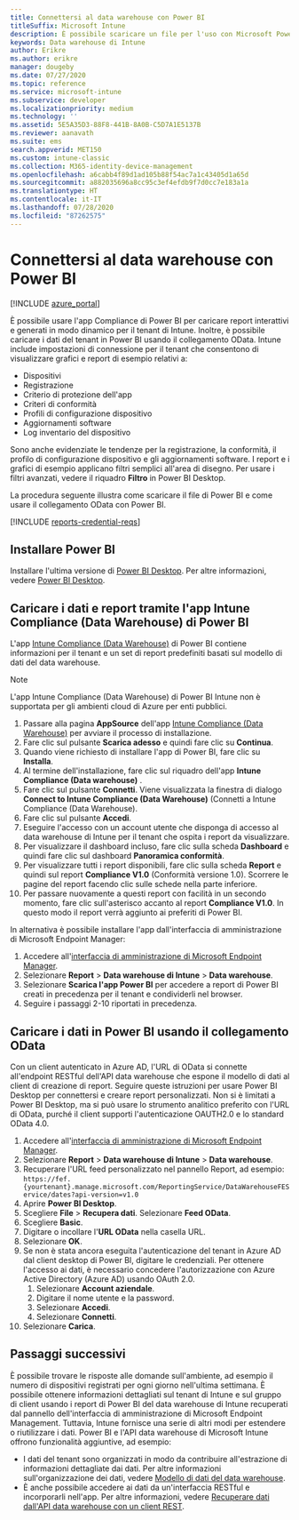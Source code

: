 ```yaml
---
title: Connettersi al data warehouse con Power BI
titleSuffix: Microsoft Intune
description: È possibile scaricare un file per l'uso con Microsoft Power BI che consente di caricare report interattivi, generati in modo dinamico per il tenant di Microsoft Intune.
keywords: Data warehouse di Intune
author: Erikre
ms.author: erikre
manager: dougeby
ms.date: 07/27/2020
ms.topic: reference
ms.service: microsoft-intune
ms.subservice: developer
ms.localizationpriority: medium
ms.technology: ''
ms.assetid: 5E5A35D3-88F8-441B-8A0B-C5D7A1E5137B
ms.reviewer: aanavath
ms.suite: ems
search.appverid: MET150
ms.custom: intune-classic
ms.collection: M365-identity-device-management
ms.openlocfilehash: a6cabb4f89d1ad105b88f54ac7a1c43405d1a65d
ms.sourcegitcommit: a882035696a8cc95c3ef4efdb9f7d0cc7e183a1a
ms.translationtype: HT
ms.contentlocale: it-IT
ms.lasthandoff: 07/28/2020
ms.locfileid: "87262575"
---
```

# <a name="connect-to-the-data-warehouse-with-power-bi"></a>Connettersi al data warehouse con Power BI

[!INCLUDE [azure_portal](../includes/azure_portal.md)]

È possibile usare l'app Compliance di Power BI per caricare report interattivi e generati in modo dinamico per il tenant di Intune. Inoltre, è possibile caricare i dati del tenant in Power BI usando il collegamento OData. Intune include impostazioni di connessione per il tenant che consentono di visualizzare grafici e report di esempio relativi a:  

- Dispositivi
- Registrazione
- Criterio di protezione dell'app
- Criteri di conformità
- Profili di configurazione dispositivo
- Aggiornamenti software
- Log inventario del dispositivo

Sono anche evidenziate le tendenze per la registrazione, la conformità, il profilo di configurazione dispositivo e gli aggiornamenti software. I report e i grafici di esempio applicano filtri semplici all'area di disegno. Per usare i filtri avanzati, vedere il riquadro **Filtro** in Power BI Desktop.

La procedura seguente illustra come scaricare il file di Power BI e come usare il collegamento OData con Power BI.

[!INCLUDE [reports-credential-reqs](../includes/reports-credential-reqs.md)]

## <a name="install-power-bi"></a>Installare Power BI

Installare l'ultima versione di [Power BI Desktop](https://aka.ms/intune/datawarehouseapi/installpowerbi). Per altre informazioni, vedere [Power BI Desktop](https://powerbi.microsoft.com/desktop).

## <a name="load-the-data-and-reports-using-the-power-bi-intune-compliance-data-warehouse-app"></a>Caricare i dati e report tramite l'app Intune Compliance (Data Warehouse) di Power BI

L'app [Intune Compliance (Data Warehouse)](https://aka.ms/intune/datawarehouseapi/getpowerbiapp) di Power BI contiene informazioni per il tenant e un set di report predefiniti basati sul modello di dati del data warehouse.

> [!NOTE]
> L'app Intune Compliance (Data Warehouse) di Power BI Intune non è supportata per gli ambienti cloud di Azure per enti pubblici.

1. Passare alla pagina **AppSource** dell'app [Intune Compliance (Data Warehouse)](https://aka.ms/intune/datawarehouseapi/getpowerbiapp) per avviare il processo di installazione.
2. Fare clic sul pulsante **Scarica adesso** e quindi fare clic su **Continua**.
3. Quando viene richiesto di installare l'app di Power BI, fare clic su **Installa**.
4. Al termine dell'installazione, fare clic sul riquadro dell'app **Intune Compliance (Data warehouse)** .
5. Fare clic sul pulsante **Connetti**. Viene visualizzata la finestra di dialogo **Connect to Intune Compliance (Data Warehouse)** (Connetti a Intune Compliance (Data Warehouse).
6. Fare clic sul pulsante **Accedi**.
7. Eseguire l'accesso con un account utente che disponga di accesso al data warehouse di Intune per il tenant che ospita i report da visualizzare.
8. Per visualizzare il dashboard incluso, fare clic sulla scheda **Dashboard** e quindi fare clic sul dashboard **Panoramica conformità**.
9. Per visualizzare tutti i report disponibili, fare clic sulla scheda **Report** e quindi sul report **Compliance V1.0** (Conformità versione 1.0). Scorrere le pagine del report facendo clic sulle schede nella parte inferiore.
10. Per passare nuovamente a questi report con facilità in un secondo momento, fare clic sull'asterisco accanto al report **Compliance V1.0**. In questo modo il report verrà aggiunto ai preferiti di Power BI.

In alternativa è possibile installare l'app dall'interfaccia di amministrazione di Microsoft Endpoint Manager:

1. Accedere all'[interfaccia di amministrazione di Microsoft Endpoint Manager](https://go.microsoft.com/fwlink/?linkid=2109431).
2. Selezionare **Report** > **Data warehouse di Intune** > **Data warehouse**.
3. Selezionare **Scarica l'app Power BI** per accedere a report di Power BI creati in precedenza per il tenant e condividerli nel browser.
4. Seguire i passaggi 2-10 riportati in precedenza.

## <a name="load-the-data-in-power-bi-using-the-odata-link"></a>Caricare i dati in Power BI usando il collegamento OData

Con un client autenticato in Azure AD, l'URL di OData si connette all'endpoint RESTful dell'API data warehouse che espone il modello di dati al client di creazione di report. Seguire queste istruzioni per usare Power BI Desktop per connettersi e creare report personalizzati. Non si è limitati a Power BI Desktop, ma si può usare lo strumento analitico preferito con l'URL di OData, purché il client supporti l'autenticazione OAUTH2.0 e lo standard OData 4.0.

1. Accedere all'[interfaccia di amministrazione di Microsoft Endpoint Manager](https://go.microsoft.com/fwlink/?linkid=2109431).
2. Selezionare **Report** > **Data warehouse di Intune** > **Data warehouse**.
3. Recuperare l'URL feed personalizzato nel pannello Report, ad esempio:<br>
    `https://fef.{yourtenant}.manage.microsoft.com/ReportingService/DataWarehouseFEService/dates?api-version=v1.0`
4. Aprire **Power BI Desktop**.
5. Scegliere **File** > **Recupera dati**. Selezionare **Feed OData**.
6. Scegliere **Basic**.
7. Digitare o incollare l'**URL OData** nella casella URL.
8. Selezionare **OK**.
9. Se non è stata ancora eseguita l'autenticazione del tenant in Azure AD dal client desktop di Power BI, digitare le credenziali. Per ottenere l'accesso ai dati, è necessario concedere l'autorizzazione con Azure Active Directory (Azure AD) usando OAuth 2.0.  
    1. Selezionare **Account aziendale**.  
    2. Digitare il nome utente e la password.  
    3. Selezionare **Accedi**.  
    4. Selezionare **Connetti**.  
10. Selezionare **Carica**.

## <a name="next-steps"></a>Passaggi successivi

È possibile trovare le risposte alle domande sull'ambiente, ad esempio il numero di dispositivi registrati per ogni giorno nell'ultima settimana. È possibile ottenere informazioni dettagliati sul tenant di Intune e sul gruppo di client usando i report di Power BI del data warehouse di Intune recuperati dal pannello dell'interfaccia di amministrazione di Microsoft Endpoint Management. Tuttavia, Intune fornisce una serie di altri modi per estendere o riutilizzare i dati. Power BI e l'API data warehouse di Microsoft Intune offrono funzionalità aggiuntive, ad esempio:

<!-- - You can use Power BI Desktop to create additional report types with your data. For example, you could create a custom chart representing the ratio of device manufactures in your enterprise. For more information about creating custom reports with Power BI and the Intune Data Warehouse, see `BLOG POST ON POWER BI`. -->
- I dati del tenant sono organizzati in modo da contribuire all'estrazione di informazioni dettagliate dai dati. Per altre informazioni sull'organizzazione dei dati, vedere [Modello di dati del data warehouse](reports-ref-data-model.md).
- È anche possibile accedere ai dati da un'interfaccia RESTful e incorporarli nell'app. Per altre informazioni, vedere [Recuperare dati dall'API data warehouse con un client REST](reports-proc-data-rest.md).
